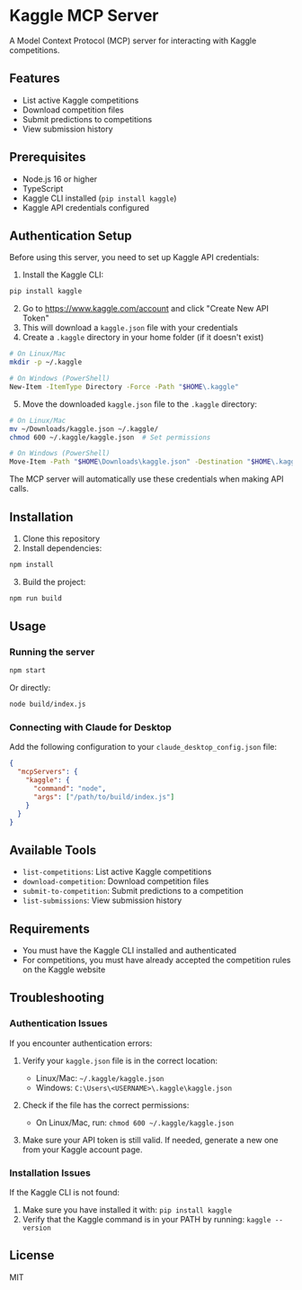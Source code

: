 # Kaggle MCP Server

A Model Context Protocol (MCP) server for interacting with Kaggle competitions.

## Features

- List active Kaggle competitions
- Download competition files
- Submit predictions to competitions
- View submission history

## Prerequisites

- Node.js 16 or higher
- TypeScript
- Kaggle CLI installed (`pip install kaggle`)
- Kaggle API credentials configured

## Authentication Setup

Before using this server, you need to set up Kaggle API credentials:

1. Install the Kaggle CLI:
```bash
pip install kaggle
```

2. Go to https://www.kaggle.com/account and click "Create New API Token"
3. This will download a `kaggle.json` file with your credentials
4. Create a `.kaggle` directory in your home folder (if it doesn't exist)
```bash
# On Linux/Mac
mkdir -p ~/.kaggle

# On Windows (PowerShell)
New-Item -ItemType Directory -Force -Path "$HOME\.kaggle"
```

5. Move the downloaded `kaggle.json` file to the `.kaggle` directory:
```bash
# On Linux/Mac
mv ~/Downloads/kaggle.json ~/.kaggle/
chmod 600 ~/.kaggle/kaggle.json  # Set permissions

# On Windows (PowerShell)
Move-Item -Path "$HOME\Downloads\kaggle.json" -Destination "$HOME\.kaggle\kaggle.json"
```

The MCP server will automatically use these credentials when making API calls.

## Installation

1. Clone this repository
2. Install dependencies:

```bash
npm install
```

3. Build the project:

```bash
npm run build
```

## Usage

### Running the server

```bash
npm start
```

Or directly:

```bash
node build/index.js
```

### Connecting with Claude for Desktop

Add the following configuration to your `claude_desktop_config.json` file:

```json
{
  "mcpServers": {
    "kaggle": {
      "command": "node",
      "args": ["/path/to/build/index.js"]
    }
  }
}
```

## Available Tools

- `list-competitions`: List active Kaggle competitions
- `download-competition`: Download competition files
- `submit-to-competition`: Submit predictions to a competition
- `list-submissions`: View submission history

## Requirements

- You must have the Kaggle CLI installed and authenticated
- For competitions, you must have already accepted the competition rules on the Kaggle website

## Troubleshooting

### Authentication Issues

If you encounter authentication errors:

1. Verify your `kaggle.json` file is in the correct location:
   - Linux/Mac: `~/.kaggle/kaggle.json`
   - Windows: `C:\Users\<USERNAME>\.kaggle\kaggle.json`

2. Check if the file has the correct permissions:
   - On Linux/Mac, run: `chmod 600 ~/.kaggle/kaggle.json`

3. Make sure your API token is still valid. If needed, generate a new one from your Kaggle account page.

### Installation Issues

If the Kaggle CLI is not found:

1. Make sure you have installed it with: `pip install kaggle`
2. Verify that the Kaggle command is in your PATH by running: `kaggle --version`

## License

MIT

